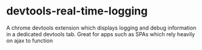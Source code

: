 devtools-real-time-logging
==========================

A chrome devtools extension which displays logging and debug information in a dedicated devtools tab. Great for apps such as SPAs which rely heavily on ajax to function
